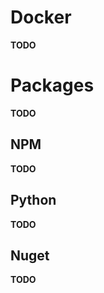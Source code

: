 # Docker

**TODO**

# Packages

**TODO**

## NPM

**TODO**

## Python

**TODO**

## Nuget

**TODO**
